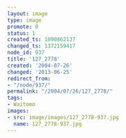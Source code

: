```yaml
---
layout: image
type: image
promote: 0
status: 1
created_ts: 1090862137
changed_ts: 1372159417
node_id: 937
title: '127_2778'
created: '2004-07-26'
changed: '2013-06-25'
redirect_from:
- "/node/937/"
permalink: "/2004/07/26/127_2778/"
tags:
- Waitomo
images:
- src: image/images/127_2778-937.jpg
  name: 127_2778-937.jpg
---
```


